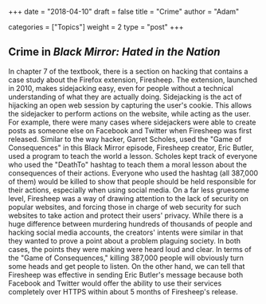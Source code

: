 +++ 
date = "2018-04-10" 
draft = false 
title = "Crime"
author = "Adam"

categories = ["Topics"] 
weight = 2
type = "post"
+++

##  Crime in *Black Mirror: Hated in the Nation*

In chapter 7 of the textbook, there is a section on hacking that contains a case study about the Firefox extension, Firesheep. The extension, launched in 2010, makes sidejacking easy, even for people without a technical understanding of what they are actually doing. Sidejacking is the act of hijacking an open web session by capturing the user's cookie. This allows the sidejacker to perform actions on the website, while acting as the user. For example, there were many cases where sidejackers were able to create posts as someone else on Facebook and Twitter when Firesheep was first released. Similar to the way hacker, Garret Scholes, used the "Game of Consequences" in this Black Mirror episode, Firesheep creator, Eric Butler, used a program to teach the world a lesson. Scholes kept track of everyone who used the "DeathTo" hashtag to teach them a moral lesson about the consequences of their actions. Everyone who used the hashtag (all 387,000 of them) would be killed to show that people should be held responsible for their actions, especially when using social media. On a far less gruesome level, Firesheep was a way of drawing attention to the lack of security on popular websites, and forcing those in charge of web security for such websites to take action and protect their users' privacy. While there is a huge difference between murdering hundreds of thousands of people and hacking social media accounts, the creators' intents were similar in that they wanted to prove a point about a problem plaguing society. In both cases, the points they were making were heard loud and clear. In terms of the "Game of Consequences," killing 387,000 people will obviously turn some heads and get people to listen. On the other hand, we can tell that Firesheep was effective in sending Eric Butler's message because both Facebook and Twitter would offer the ability to use their services completely over HTTPS within about 5 months of Firesheep's release.

